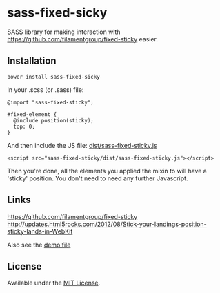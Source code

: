 sass-fixed-sicky
================

SASS library for making interaction with https://github.com/filamentgroup/fixed-sticky easier.

## Installation

````
bower install sass-fixed-sicky
````

In your .scss (or .sass) file:
````
@import "sass-fixed-sticky";

#fixed-element {
  @include position(sticky);
  top: 0;
}

````

And then include the JS file: [dist/sass-fixed-sticky.js](./dist/sass-fixed-sticky.js)

````
<script src="sass-fixed-sticky/dist/sass-fixed-sticky.js"></script>
````

Then you're done, all the elements you applied the mixin to will have a 'sticky' position. You don't need to need any further Javascript.

## Links
https://github.com/filamentgroup/fixed-sticky
http://updates.html5rocks.com/2012/08/Stick-your-landings-position-sticky-lands-in-WebKit

Also see the [demo file](./test/demo.html)

## License
Available under the [MIT License](LICENSE.md).
